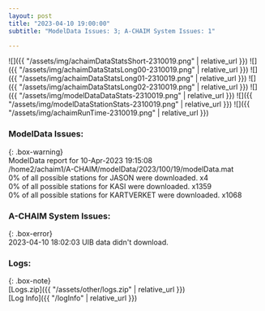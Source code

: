 ```yaml
---
layout: post
title: "2023-04-10 19:00:00"
subtitle: "ModelData Issues: 3; A-CHAIM System Issues: 1"

---
```


![]({{ "/assets/img/achaimDataStatsShort-2310019.png" | relative_url }})
![]({{ "/assets/img/achaimDataStatsLong00-2310019.png" | relative_url }})
![]({{ "/assets/img/achaimDataStatsLong01-2310019.png" | relative_url }})
![]({{ "/assets/img/achaimDataStatsLong02-2310019.png" | relative_url }})
![]({{ "/assets/img/modelDataDataStats-2310019.png" | relative_url }})
![]({{ "/assets/img/modelDataStationStats-2310019.png" | relative_url }})
![]({{ "/assets/img/achaimRunTime-2310019.png" | relative_url }})


### ModelData Issues:  
  
{: .box-warning}  
 ModelData report for 10-Apr-2023 19:15:08   
 /home2/achaim1/A-CHAIM/modelData/2023/100/19/modelData.mat   
 0% of all possible stations for JASON were downloaded. x4   
 0% of all possible stations for KASI were downloaded. x1359   
 0% of all possible stations for KARTVERKET were downloaded. x1068   
  
### A-CHAIM System Issues:  
  
{: .box-error}  
2023-04-10 18:02:03 UIB data didn't download.  

### Logs:  
  
{: .box-note}  
[Logs.zip]({{ "/assets/other/logs.zip" | relative_url }})  
[Log Info]({{ "/logInfo" | relative_url }})  
